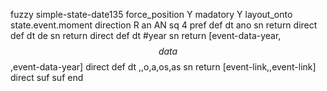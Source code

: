 fuzzy simple-state-date135
   force_position Y
   madatory Y
   layout_onto state.event.moment
   direction R
   an AN
   sq 4
   pref 
   def 
    dt ano
    sn 
    return 
    direct 
   def 
    dt de
    sn 
    return 
    direct 
   def 
    dt #year
    sn 
    return [event-data-year,$$data$$,event-data-year]
    direct 
   def 
    dt \,,o,a,os,as
    sn 
    return [event-link,,event-link]
    direct 
   suf 
   suf 
end
